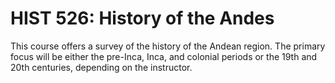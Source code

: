 # HIST 526: History of the Andes

This course offers a survey of the history of the Andean region. The primary focus will be either the pre-Inca, Inca, and colonial periods or the 19th and 20th centuries, depending on the instructor.
